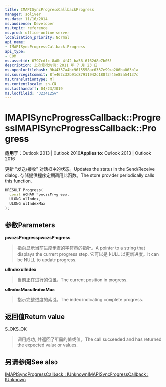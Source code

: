 ```yaml
---
title: IMAPISyncProgressCallbackProgress
manager: soliver
ms.date: 11/16/2014
ms.audience: Developer
ms.topic: reference
ms.prod: office-online-server
localization_priority: Normal
api_name:
- IMAPISyncProgressCallback.Progress
api_type:
- COM
ms.assetid: 6797cd1c-8a0b-4f42-ba56-6162d8e7b058
description: 上次修改时间：2011 年 7 月 23 日
ms.openlocfilehash: 9b44337a4bc9615558ac6337e99ea206ba063b1a
ms.sourcegitcommit: 8fe462c32b91c87911942c188f3445e85a54137c
ms.translationtype: MT
ms.contentlocale: zh-CN
ms.lasthandoff: 04/23/2019
ms.locfileid: "32341256"
---
```

# <a name="imapisyncprogresscallbackprogress"></a><span data-ttu-id="61a64-103">IMAPISyncProgressCallback::Progress</span><span class="sxs-lookup"><span data-stu-id="61a64-103">IMAPISyncProgressCallback::Progress</span></span>

  
  
<span data-ttu-id="61a64-104">**适用于**：Outlook 2013 | Outlook 2016</span><span class="sxs-lookup"><span data-stu-id="61a64-104">**Applies to**: Outlook 2013 | Outlook 2016</span></span> 
  
<span data-ttu-id="61a64-105">更新 "发送/接收" 对话框中的状态。</span><span class="sxs-lookup"><span data-stu-id="61a64-105">Updates the status in the Send/Receive dialog.</span></span> <span data-ttu-id="61a64-106">存储提供程序定期调用此函数。</span><span class="sxs-lookup"><span data-stu-id="61a64-106">The store provider periodically calls this function.</span></span>
  
```cpp
HRESULT Progress(
  const WCHAR *pwcszProgress, 
  ULONG ulIndex, 
  ULONG ulIndexMax
);
```

## <a name="parameters"></a><span data-ttu-id="61a64-107">参数</span><span class="sxs-lookup"><span data-stu-id="61a64-107">Parameters</span></span>

 <span data-ttu-id="61a64-108">**pwczsProgress**</span><span class="sxs-lookup"><span data-stu-id="61a64-108">**pwczsProgress**</span></span>
  
> <span data-ttu-id="61a64-109">指向显示当前进度步骤的字符串的指针。</span><span class="sxs-lookup"><span data-stu-id="61a64-109">A pointer to a string that displays the current progress step.</span></span> <span data-ttu-id="61a64-110">它可以是 NULL 以更新进度。</span><span class="sxs-lookup"><span data-stu-id="61a64-110">It can be NULL to update progress.</span></span>
    
 <span data-ttu-id="61a64-111">**ulIndex**</span><span class="sxs-lookup"><span data-stu-id="61a64-111">**ulIndex**</span></span>
  
> <span data-ttu-id="61a64-112">当前正在进行的位置。</span><span class="sxs-lookup"><span data-stu-id="61a64-112">The current position in progress.</span></span>
    
 <span data-ttu-id="61a64-113">**ulIndexMax**</span><span class="sxs-lookup"><span data-stu-id="61a64-113">**ulIndexMax**</span></span>
  
> <span data-ttu-id="61a64-114">指示完整进度的索引。</span><span class="sxs-lookup"><span data-stu-id="61a64-114">The index indicating complete progress.</span></span>
    
## <a name="return-value"></a><span data-ttu-id="61a64-115">返回值</span><span class="sxs-lookup"><span data-stu-id="61a64-115">Return value</span></span>

<span data-ttu-id="61a64-116">S_OK</span><span class="sxs-lookup"><span data-stu-id="61a64-116">S_OK</span></span> 
  
> <span data-ttu-id="61a64-117">调用成功, 并返回了所需的值或值。</span><span class="sxs-lookup"><span data-stu-id="61a64-117">The call succeeded and has returned the expected value or values.</span></span>
    
## <a name="see-also"></a><span data-ttu-id="61a64-118">另请参阅</span><span class="sxs-lookup"><span data-stu-id="61a64-118">See also</span></span>



[<span data-ttu-id="61a64-119">IMAPISyncProgressCallback : IUnknown</span><span class="sxs-lookup"><span data-stu-id="61a64-119">IMAPISyncProgressCallback : IUnknown</span></span>](imapisyncprogresscallbackiunknown.md)

